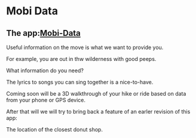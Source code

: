 # Mobi Data


## The app:[Mobi-Data]( http://mobi-data.github.io )


Useful information on the move is what we want to provide you.


For example, you are out in thw wilderness with good peeps.

What information do you need?

The lyrics to songs you can sing together is a nice-to-have.

Coming soon will be a 3D walkthrough of your hike or ride based on data from your phone or GPS device.

After that will we will try to bring back a feature of an earler revision of this app:

The location of the closest donut shop.


<!--

* [FAQ]( index.html#faq.md )
* [Markdown Cheatsheet]( index.html#markdown-cheatsheet.md )
* [Notes]( index.html#notes.md )
* Source code: [github.com/mobi-data]( https://github.com/mobi-data/ )


-->